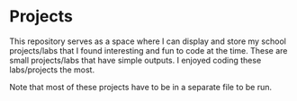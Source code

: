 # Projects

This repository serves as a space where I can display and store my school projects/labs that I found interesting and fun to code at the time.
These are small projects/labs that have simple outputs. I enjoyed coding these labs/projects the most. 

Note that most of these projects have to be in a separate file to be run. 
